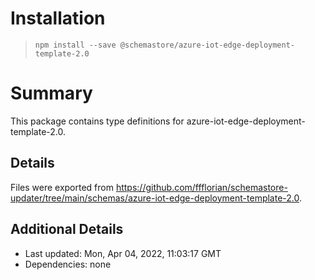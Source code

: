 # Installation
> `npm install --save @schemastore/azure-iot-edge-deployment-template-2.0`

# Summary
This package contains type definitions for azure-iot-edge-deployment-template-2.0.

## Details
Files were exported from https://github.com/ffflorian/schemastore-updater/tree/main/schemas/azure-iot-edge-deployment-template-2.0.

## Additional Details
* Last updated: Mon, Apr 04, 2022, 11:03:17 GMT
* Dependencies: none

